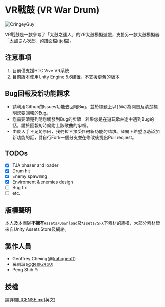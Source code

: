 # VR戰鼓 (VR War Drum)

![CringeyGuy](http://i.imgur.com/syUQw4Dl.gif)

VR戰鼓是一款參考了「太鼓之達人」的VR太鼓模擬遊戲，支援另一款太鼓模擬器「太鼓さん次郎」的譜面檔(tja檔)。

## 注意事項

  1. 目前僅支援HTC Vive VR系統
  2. 目前版本使用Unity Engine 5.6建置，不支援更舊的版本

## Bug回報及新功能請求

  - 請利用Github的Issues功能去回報Bug，並於標題上以`[BUG]`為開首及清楚標明您要回報的Bug。
  - 您需要清楚列明您觸發到Bug的步驟，若果您是在遊玩歌曲途中遇到Bug的話，請於回報的時候附上該歌曲的tja檔。
  - 由於人手不足的原因，我們暫不接受任何新功能的請求。如閣下希望協助添加新功能的話，請自行Fork一個分支並在修改後提出Pull request。

## TODOs

- [x] TJA phaser and loader
- [x] Drum hit
- [x] Enemy spawning
- [x] Enviroment & enemies design
- [ ] Bug fix
- [ ] etc.

## 版權聲明

 本人及本團隊**不擁有**`Assets/Download`及`Assets/SFX`下素材的版權，大部分素材皆來自Unity Assets Store及網絡。

## 製作人員

  - Geoffrey Cheung([@kahogeoff](https://github.com/kahogeoff))
  - 羅凱璇([@geek2460](https://github.com/geek2460))
  - Peng Shih Yi

## 授權

請詳閱[LICENSE.md](LICENSE.md)(英文)

